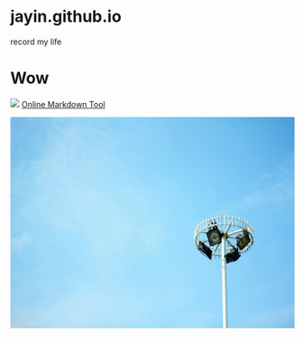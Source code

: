 jayin.github.io
==============
record my life

Wow
===
![](http://ww1.sinaimg.cn/mw690/6ee3e8b3tw1e9pr98m0rlj201c01cgld.jpg)
[Online Markdown Tool](http://www.zybuluo.com/mdeditor)

![backgroud](/img/2014040601.jpg)



